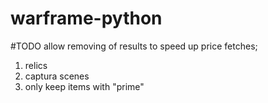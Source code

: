 # warframe-python

#TODO
allow removing of results to speed up price fetches;
1. relics
2. captura scenes
3. only keep items with "prime"
